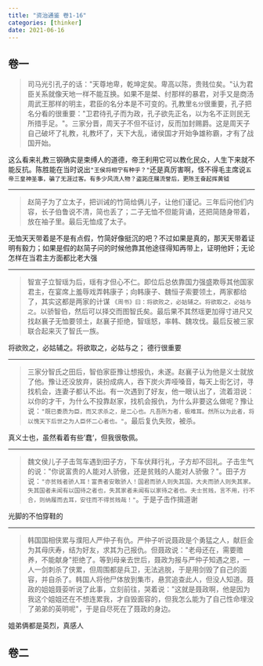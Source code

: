 ```yaml
---
title: "资治通鉴 卷1-16"
categories: [thinker]
date: 2021-06-16
---
```


## 卷一

> 司马光引孔子的话："天尊地卑，乾坤定矣。卑高以陈，贵贱位矣。"认为君臣关系就像天地一样不能互换。如果不是桀、纣那样的暴君，对手又是商汤周武王那样的明主，君臣的名分本是不可变的。孔教里`名分`很重要，孔子把名分看的很重要："卫君待孔子而为政，孔子欲先正名，以为名不正则民无所措手足。"。三家分晋，周天子不但不征讨，反而加封赐爵。这是周天子自己破坏了礼教，礼教坏了，天下大乱，诸侯国才开始争雄称霸，才有了战国开始。

这么看来礼教三钢确实是束缚人的道德，帝王利用它可以教化民众，人生下来就不能反抗。陈胜能在当时说出`"王侯将相宁有种乎？"`还是真厉害啊，怪不得毛主席说`五帝三皇神圣事，骗了无涯过客。有多少风流人物？盗跖庄屩流誉后，更陈王奋起挥黄钺`

---------------

> 赵简子为了立太子，把训诫的竹简给俩儿子，让他们谨记。三年后问他们内容，长子伯鲁说不清，简也丢了；二子无恤不但能背诵，还把简随身带着，放在袖子里。最后无恤成了太子。

无恤天天带着是不是有点假，竹简好像挺沉的吧？不过如果是真的，那天天带着证明有毅力；如果是假的赵简子问的时候他靠其他途径得知再带上，证明他奸；无论怎样在当君主方面都比老大强

---------------

> 智宣子立智瑶为后，瑶有才但心不仁。即位后总依靠国力强盛欺辱其他国家君主，在宴席上羞辱戏弄韩康子；向韩康子、魏恒子索要领土，两家都给了，其实这都是两家的计谋 `《周书》曰：将欲败之，必姑辅之。将欲取之，必姑与之`。以骄智伯，然后可以择交而图智氏矣。最后果不其然瑶更加得寸进尺又找赵襄子无恤要领土，赵襄子拒绝，智瑶怒，率韩、魏攻伐。最后反被三家联合起来灭了智氏一族。

将欲败之，必姑辅之。将欲取之，必姑与之；
德行很重要

---------------

> 三家分智氏之田后，智伯家臣豫让想报仇，未遂。赵襄子认为他是义士就放了他。豫让还没放弃，装扮成病人，吞下炭火弄哑嗓音，每天上街乞讨，寻找机会，连妻子都认不出。有一次遇到了好友，他一眼认出了，流着泪说：以你的才干，为什么不投靠赵家，找机会报仇，为什么非要这么做呢？豫让说：`"既已委质为臣，而又求杀之，是二心也。凡吾所为者，极难耳。然所以为此者，将以愧天下后世之为人臣怀二心者也。"`。最后复仇失败，被杀。

真义士也，虽然看着有些’蠢‘，但我很敬佩。

---------------

> 魏文侯儿子子击驾车遇到田子方，下车伏拜行礼，子方却不回礼。子击生气的说："你说富贵的人能对人骄傲，还是贫贱的人能对人骄傲？"。田子方说：`"亦贫贱者骄人耳！富贵者安敢骄人！国君而骄人则失其国，大夫而骄人则失其家。失其国者未闻有以国待之者也，失其家者未闻有以家待之者也。夫士贫贱，言不用，行不合，则纳履而去耳，安往而不得贫贱哉！"`。于是子击作揖道谢

光脚的不怕穿鞋的

---------------

> 韩国国相侠累与濮阳人严仲子有仇。严仲子听说聂政是个勇猛之人，献巨金为其母庆寿，结为好友，求其为己报仇。但聂政说："老母还在，需要赡养，不能献身"拒绝了。等到母亲去世后，聂政为报与严仲子知遇之恩，一人一剑刺杀了侠累，但周围都是兵卫，无法逃脱，于是用剑毁了自己的面容，并自杀了。韩国人将他尸体放到集市，悬赏追查此人，但没人知道。聂政的姐姐聂荌听说了此事，立刻前往，哭着说："这就是聂政啊，他是因为我这个姐姐还在不想连累我，才自毁面容的，但我怎么能为了自己性命埋没了弟弟的英明呢"，于是自尽死在了聂政的身边。

姐弟俩都是英烈，真感人

## 卷二
